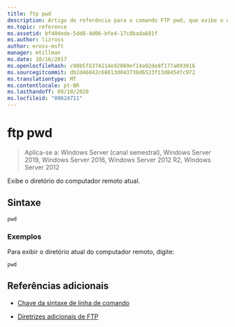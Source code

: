 ```yaml
---
title: ftp pwd
description: Artigo de referência para o comando FTP pwd, que exibe o diretório do computador remoto atual.
ms.topic: reference
ms.assetid: bf40dede-5dd8-4d06-bfe4-17c8bada681f
ms.author: lizross
author: eross-msft
manager: mtillman
ms.date: 10/16/2017
ms.openlocfilehash: c98b5fb374114e92069ef14a92de8f177a093916
ms.sourcegitcommit: db2d46842c68813d043738d6523f13d8454fc972
ms.translationtype: MT
ms.contentlocale: pt-BR
ms.lasthandoff: 09/10/2020
ms.locfileid: "89624711"
---
```

# <a name="ftp-pwd"></a>ftp pwd

> Aplica-se a: Windows Server (canal semestral), Windows Server 2019, Windows Server 2016, Windows Server 2012 R2, Windows Server 2012

Exibe o diretório do computador remoto atual.

## <a name="syntax"></a>Sintaxe

```
pwd
```

### <a name="examples"></a>Exemplos

Para exibir o diretório atual do computador remoto, digite:

```
pwd
```

## <a name="additional-references"></a>Referências adicionais

- [Chave da sintaxe de linha de comando](command-line-syntax-key.md)

- [Diretrizes adicionais de FTP](/previous-versions/orphan-topics/ws.10/cc756013(v=ws.10))
